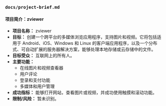 ### `docs/project-brief.md`

#### 项目简介：zviewer

* **项目名称：** zviewer
* **目标：** 创建一个跨平台的多媒体浏览应用程序，支持图片和视频。它将包括适用于 Android、iOS、Windows 和 Linux 的客户端应用程序，以及一个分布式、可自动扩展的服务器解决方案，能够处理本地存储或云存储中的文件。
* **目标受众：** 互联网上的所有人。
* **主要功能：**
    * 在线图片和视频查看器
    * 用户评论
    * 登录和支付功能
    * 多媒体和用户管理
* **成功指标：** 能够打开网站，查看图片或视频，并成功使用触摸和滚动功能。
* **限制/风险：** 暂未识别。